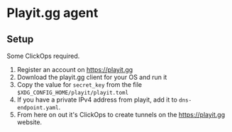 # Playit.gg agent

## Setup

Some ClickOps required.

1. Register an account on <https://playit.gg>
2. Download the playit.gg client for your OS and run it
3. Copy the value for `secret_key` from the file `$XDG_CONFIG_HOME/playit/playit.toml`
4. If you have a private IPv4 address from playit, add it to `dns-endpoint.yaml`.
5. From here on out it's ClickOps to create tunnels on the <https://playit.gg> website.
